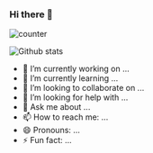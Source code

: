 ### Hi there 👋

![counter](https://enqgakmk11n8eee.m.pipedream.net)

<!--
**FrankieLim0528/FrankieLim0528** is a ✨ _special_ ✨ repository because its `README.md` (this file) appears on your GitHub profile.

Here are some ideas to get you started:
-->

![Github stats](https://github-readme-stats.vercel.app/api?username=FrankieLim0528)

- 🔭 I’m currently working on ...
- 🌱 I’m currently learning ...
- 👯 I’m looking to collaborate on ...
- 🤔 I’m looking for help with ...
- 💬 Ask me about ...
- 📫 How to reach me: ...
- 😄 Pronouns: ...
- ⚡ Fun fact: ...

